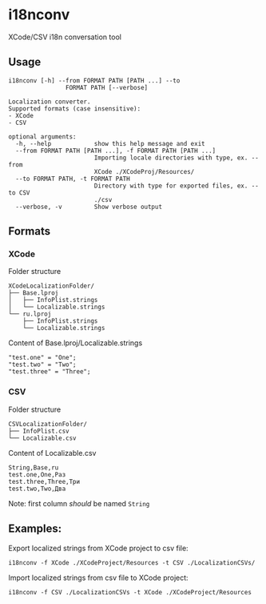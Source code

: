 # i18nconv
XCode/CSV i18n conversation tool

## Usage

```
i18nconv [-h] --from FORMAT PATH [PATH ...] --to
                FORMAT PATH [--verbose]

Localization converter. 
Supported formats (case insensitive): 
- XCode 
- CSV

optional arguments:
  -h, --help            show this help message and exit
  --from FORMAT PATH [PATH ...], -f FORMAT PATH [PATH ...]
                        Importing locale directories with type, ex. --from
                        XCode ./XCodeProj/Resources/
  --to FORMAT PATH, -t FORMAT PATH
                        Directory with type for exported files, ex. --to CSV
                        ./csv
  --verbose, -v         Show verbose output

```

## Formats
### XCode
Folder structure
```
XCodeLocalizationFolder/
├── Base.lproj
│   ├── InfoPlist.strings
│   └── Localizable.strings
└── ru.lproj
    ├── InfoPlist.strings
    └── Localizable.strings
```
Content of Base.lproj/Localizable.strings
```
"test.one" = "One";
"test.two" = "Two";
"test.three" = "Three";
```
### CSV
Folder structure
```
CSVLocalizationFolder/
├── InfoPlist.csv
└── Localizable.csv
```
Content of Localizable.csv
```
String,Base,ru
test.one,One,Раз
test.three,Three,Три
test.two,Two,Два
```
Note: first column *should* be named `String`

## Examples:
Export localized strings from XCode project to csv file:

`i18nconv -f XCode ./XCodeProject/Resources -t CSV ./LocalizationCSVs/`

Import localized strings from csv file to XCode project:

`i18nconv -f CSV ./LocalizationCSVs -t XCode ./XCodeProject/Resources`
